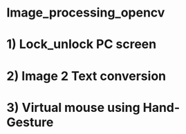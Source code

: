 # Image_processing_opencv
# 1) Lock_unlock PC screen
# 2) Image 2 Text conversion
# 3) Virtual mouse using Hand-Gesture
